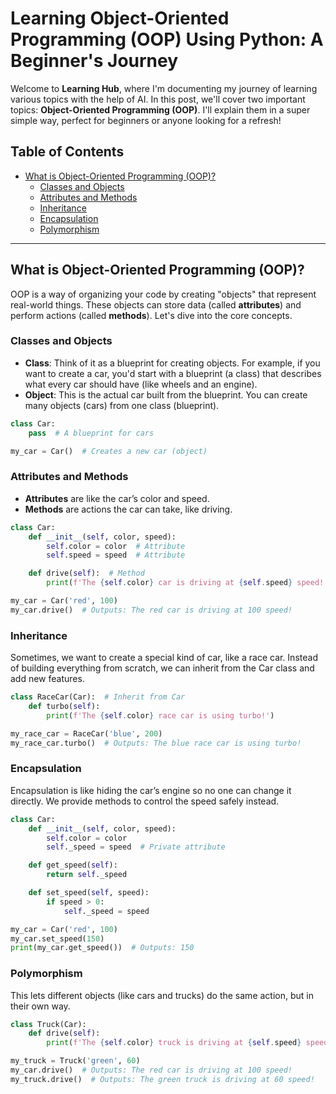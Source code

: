# Learning Object-Oriented Programming (OOP) Using Python: A Beginner's Journey

Welcome to **Learning Hub**, where I'm documenting my journey of learning various topics with the help of AI. In this post, we'll cover two important topics: **Object-Oriented Programming (OOP)**. I'll explain them in a super simple way, perfect for beginners or anyone looking for a refresh!

## Table of Contents
- [What is Object-Oriented Programming (OOP)?](#what-is-object-oriented-programming-oop)
  - [Classes and Objects](#classes-and-objects)
  - [Attributes and Methods](#attributes-and-methods)
  - [Inheritance](#inheritance)
  - [Encapsulation](#encapsulation)
  - [Polymorphism](#polymorphism)

---

## What is Object-Oriented Programming (OOP)?

OOP is a way of organizing your code by creating "objects" that represent real-world things. These objects can store data (called **attributes**) and perform actions (called **methods**). Let's dive into the core concepts.

### Classes and Objects
- **Class**: Think of it as a blueprint for creating objects. For example, if you want to create a car, you'd start with a blueprint (a class) that describes what every car should have (like wheels and an engine).
- **Object**: This is the actual car built from the blueprint. You can create many objects (cars) from one class (blueprint).

```python
class Car:
    pass  # A blueprint for cars

my_car = Car()  # Creates a new car (object)
```

### Attributes and Methods

- **Attributes** are like the car’s color and speed.
- **Methods** are actions the car can take, like driving.

```python
class Car:
    def __init__(self, color, speed):
        self.color = color  # Attribute
        self.speed = speed  # Attribute

    def drive(self):  # Method
        print(f'The {self.color} car is driving at {self.speed} speed!')

my_car = Car('red', 100)
my_car.drive()  # Outputs: The red car is driving at 100 speed!
```

### Inheritance

Sometimes, we want to create a special kind of car, like a race car. Instead of building everything from scratch, we can inherit from the Car class and add new features.

```python
class RaceCar(Car):  # Inherit from Car
    def turbo(self):
        print(f'The {self.color} race car is using turbo!')

my_race_car = RaceCar('blue', 200)
my_race_car.turbo()  # Outputs: The blue race car is using turbo!
```

### Encapsulation

Encapsulation is like hiding the car’s engine so no one can change it directly. We provide methods to control the speed safely instead.

```python
class Car:
    def __init__(self, color, speed):
        self.color = color
        self._speed = speed  # Private attribute

    def get_speed(self):
        return self._speed

    def set_speed(self, speed):
        if speed > 0:
            self._speed = speed

my_car = Car('red', 100)
my_car.set_speed(150)
print(my_car.get_speed())  # Outputs: 150
```

### Polymorphism

This lets different objects (like cars and trucks) do the same action, but in their own way.

```python
class Truck(Car):
    def drive(self):
        print(f'The {self.color} truck is driving at {self.speed} speed!')

my_truck = Truck('green', 60)
my_car.drive()  # Outputs: The red car is driving at 100 speed!
my_truck.drive()  # Outputs: The green truck is driving at 60 speed!
```
